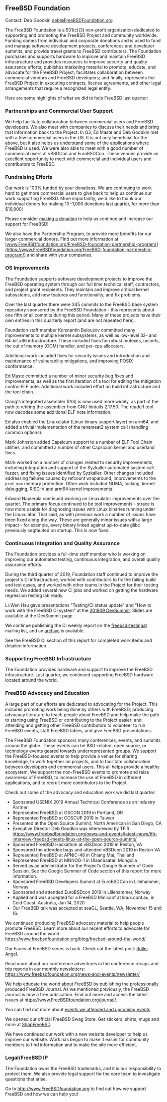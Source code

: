 ## FreeBSD Foundation ##

Contact: Deb Goodkin <deb@FreeBSDFoundation.org>

The FreeBSD Foundation is a 501(c)(3) non-profit organization dedicated to
supporting and promoting the FreeBSD Project and community worldwide.
Funding comes from individual and corporate donations and is used to fund
and manage software development projects, conferences and developer summits,
and provide travel grants to FreeBSD contributors. The Foundation purchases
and supports hardware to improve and maintain FreeBSD infrastructure and
provides resources to improve security and quality assurance efforts;
publishes marketing material to promote, educate, and advocate for the
FreeBSD Project; facilitates collaboration between commercial vendors and
FreeBSD developers; and finally, represents the FreeBSD Project in executing
contracts, license agreements, and other legal arrangements that require a
recognized legal entity.

Here are some highlights of what we did to help FreeBSD last quarter:

### Partnerships and Commercial User Support ###
We help facilitate collaboration between commercial users and FreeBSD
developers. We also meet with companies to discuss their needs and bring
that information back to the Project. In Q3, Ed Maste and Deb Goodkin met
with a few commercial users in the US. It is not only beneficial for the
above, but it also helps us understand some of the applications where
FreeBSD is used. We were also able to meet with a good number of commercial
users at vBSDCon and EuroBSDCon. These venues provide an excellent
opportunity to meet with commercial and individual users and contributors
to FreeBSD.

### Fundraising Efforts ###
Our work is 100% funded by your donations. We are continuing to work hard
to get more commercial users to give back to help us continue our work
supporting FreeBSD. More importantly, we'd like to thank our individual
donors for making $10-$1,000 donations last quarter, for more than $16,000!

Please consider
[making a donation](https://www.FreeBSDfoundation.org/donate/) to help us
continue and increase our support for FreeBSD!

We also have the Partnership Program, to provide more benefits for our
larger commercial donors.  Find out more information at
[www.FreeBSDfoundation.org/FreeBSD-foundation-partnership-program/](https://www.FreeBSDfoundation.org/FreeBSD-foundation-partnership-program/) 
and share with your companies.

### OS Improvements ###
The Foundation supports software development projects to improve the FreeBSD
operating system through our full time technical staff, contractors, and
project grant recipients. They maintain and improve critical kernel
subsystems, add new features and functionality, and fix problems. 

Over the last quarter there were 345 commits to the FreeBSD base system
repository sponsored by the FreeBSD Foundation - this represents about
one fifth of all commits during this period.  Many of these projects have
their own entries in this quarterly report (and are not repeated here).

Foundation staff member Konstantin Belousov committed many improvements to
multiple kernel subsystems, as well as low-level 32- and 64-bit x86
infrastructure.  These included fixes for robust mutexes, unionfs, the
out of memory (OOM) handler, and per-cpu allocators.

Additional work included fixes for security issues and introduction and
maintenance of vulnerability mitigations, and improving POSIX conformance.

Ed Maste committed a number of minor security bug fixes and improvements,
as well as the first iteration of a tool for editing the mitigation control
ELF note. Additional work included effort on build infrastructure and the
tool chain.

Clang's integrated assembler (IAS) is now used more widely, as part of the
path to retiring the assembler from GNU bintuils 2.17.50. The readelf tool
now decodes some additional ELF note information.

Ed also enabled the Linuxulator (Linux binary support layer) on arm64, and
added a trivial implementation of the renameat2 system call (handling common
options).

Mark Johnston added Capsicum support to a number of ELF Tool Chain utilities,
and committed a number of other Capsicum kernel and userland fixes.

Mark worked on a number of changes related to security improvements, including
integration and support of the Syzkaller automated system call fuzzer, and
fixing issues identified by Syzkaller.  Other changes included addressing
failures caused by refcount wraparound, improvements to the `prot_max` memory
protection.  Other work included NUMA, locking, kernel debugging, RISC-V and
arm64 kernel improvements.

Edward Napierala continued working on Linuxulator improvements over the
quarter.  The primary focus continued to be tool improvements - strace is now
more usable for diagnosing issues with Linux binaries running under the
Linuxulator.  That said, as with previous work a number of issues have been
fixed along the way.  These are generally minor issues with a large impact -
for example, every binary linked against up-to-date glibc previously
segfaulted on startup.  This is now fixed.

### Continuous Integration and Quality Assurance ###
The Foundation provides a full-time staff member who is working on improving
our automated testing, continuous integration, and overall quality assurance
efforts.

During the third quarter of 2019, Foundation staff continued to improve the
project's CI infrastructure, worked with contributors to fix the failing build
and test cases, and worked with other teams in the Project for their testing
needs.  We added several new CI jobs and worked on getting the hardware
regression testing lab ready.

Li-Wen Hsu gave presentations "Testing/CI status update" and "How to work with
the FreeBSD CI system" at the
[201909 DevSummit](https://wiki.freebsd.org/DevSummit/201909).
Slides are available at the DevSummit page.

We continue publishing the CI weekly report on the
[freebsd-testing@](https://lists.freebsd.org/mailman/listinfo/freebsd-testing).
mailing list, and an [archive](https://hackmd.io/@freebsd-ci) is available.

See the FreeBSD CI section of this report for completed work items and
detailed information.

### Supporting FreeBSD Infrastructure ###
The Foundation provides hardware and support to improve the FreeBSD
infrastructure.  Last quarter, we continued supporting FreeBSD hardware
located around the world.

### FreeBSD Advocacy and Education ###
A large part of our efforts are dedicated to advocating for the Project.
This includes promoting work being done by others with FreeBSD; producing
advocacy literature to teach people about FreeBSD and help make the path to
starting using FreeBSD or contributing to the Project easier; and attending
and getting other FreeBSD contributors to volunteer to run FreeBSD events,
staff FreeBSD tables, and give FreeBSD presentations.

The FreeBSD Foundation sponsors many conferences, events, and summits around
the globe.  These events can be BSD-related, open source, or technology events
geared towards underrepresented groups.  We support the FreeBSD-focused events
to help provide a venue for sharing knowledge, to work together on projects,
and to facilitate collaboration between developers and commercial users.
This all helps provide a healthy ecosystem. We support the non-FreeBSD events
to promote and raise awareness of FreeBSD, to increase the use of FreeBSD in
different applications, and to recruit more contributors to the Project.

Check out some of the advocacy and education work we did last quarter:
* Sponsored USENIX 2019 Annual Technical Conference as an Industry Partner
* Represented FreeBSD at OSCON 2019 in Portland, OR
* Represented FreeBSD at COSCUP 2019 in Taiwan
* Presented at the Open Source Summit, North American in San Diego, CA
* Executive Director Deb Goodkin was interviewed by TFiR https://www.freebsdfoundation.org/news-and-events/latest-news/tfir-interview-freebsd-meets-linux-at-the-open-source-summit/
* Sponsored FreeBSD Hackathon at vBSDcon 2019 in Reston, VA
* Sponsored the attendee bags and attended vBSDcon 2019 in Reston VA
* Represented FreeBSD at APNIC-48 in Chiang Mai, Thailand
* Represented FreeBSD at MNNOG-1 in Ulaanbaatar, Mongolia
* Served as an administrator for the Project’s Google Summer of Code Session. See the Google Summer of Code section of this report for more information.
* Sponsored FreeBSD Developers Summit at EuroBSDCon in Lillehammer, Norway
* Sponsored and attended EuroBSDcon 2019 in Lillehammer, Norway
* Applied and was accepted for a FreeBSD Miniconf at linux.conf.au, in Gold Coast, Australia, Jan 14, 2020
* Our FreeBSD talk was accepted at seaGL, Seattle, WA, November 15 and 16.

We continued producing FreeBSD advocacy material to help people promote
FreeBSD.  Learn more about our recent efforts to advocate for FreeBSD
around the world: https://www.freebsdfoundation.org/blog/freebsd-around-the-world/

Our Faces of FreeBSD series is back. Check out the latest post:
[Roller Angel](https://www.freebsdfoundation.org/blog/faces-of-freebsd-2019-roller-angel/).

Read more about our conference adventures in the conference recaps and trip
reports in our monthly newsletters:
https://www.freebsdfoundation.org/news-and-events/newsletter/

We help educate the world about FreeBSD by publishing the professionally
produced FreeBSD Journal. As we mentioned previously, the FreeBSD Journal
is now a free publication. Find out more and access the latest issues at
https://www.FreeBSDfoundation.org/journal/.

You can find out more about
[events we attended and upcoming events](https://www.FreeBSDfoundation.org/news-and-events/).

We opened our official FreeBSD Swag Store.  Get stickers, shirts, mugs and
more at [ShopFreeBSD](https://www.zazzle.com/store/shopfreebsd).

We have continued our work with a new website developer to help us improve
our website.  Work has begun to make it easier for community members to find
information and to make the site more efficient.

### Legal/FreeBSD IP ###
The Foundation owns the FreeBSD trademarks, and it is our responsibility to
protect them.  We also provide legal support for the core team to investigate
questions that arise.

Go to http://www.FreeBSDfoundation.org to find out how we support FreeBSD and
how we can help you!
